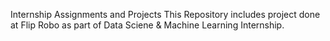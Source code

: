 Internship Assignments and Projects
This Repository includes project done at Flip Robo as part of Data Sciene & Machine Learning Internship.
